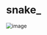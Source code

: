 # snake_
![image](https://user-images.githubusercontent.com/68585455/138701296-cbc188c0-a3ae-4f54-be7e-1366871abaeb.png)

 
